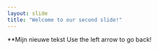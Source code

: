 ```yaml
---
layout: slide
title: "Welcome to our second slide!"
---
```

**Mijn nieuwe tekst
Use the left arrow to go back!
